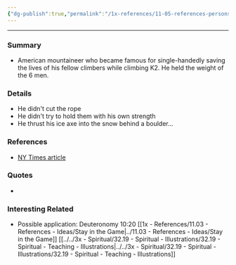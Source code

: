 ```yaml
---
{"dg-publish":true,"permalink":"/1x-references/11-05-references-persons/pete-schoening/","dgHomeLink":true,"dgPassFrontmatter":false,"dgShowBacklinks":true,"dgShowLocalGraph":false,"dgShowInlineTitle":true}
---
```


---

### Summary
- American mountaineer who became famous for single-handedly saving the lives of his fellow climbers while climbing K2. He held the weight of the 6 men.


### Details
- He didn't cut the rope
- He didn't try to hold them with his own strength
- He thrust his ice axe into the snow behind a boulder...


### References
- [NY Times article](https://www.nytimes.com/2004/09/27/obituaries/pete-schoening-77-accomplished-climber-is-dead.html)

### Quotes
-

### Interesting Related
- Possible application: Deuteronomy 10:20
[[1x - References/11.03 - References - Ideas/Stay in the Game|../11.03 - References - Ideas/Stay in the Game]]
[[../../3x - Spiritual/32.19 - Spiritual - Illustrations/32.19 - Spiritual - Teaching - Illustrations|../../3x - Spiritual/32.19 - Spiritual - Illustrations/32.19 - Spiritual - Teaching - Illustrations]]